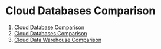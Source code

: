 # Cloud Databases Comparison

1. [Cloud Database Comparison](/sqldatabase)
2. [Cloud Databases Comparison](/sqldatabase)
3. [Cloud Data Warehouse Comparison](/warehouse)
